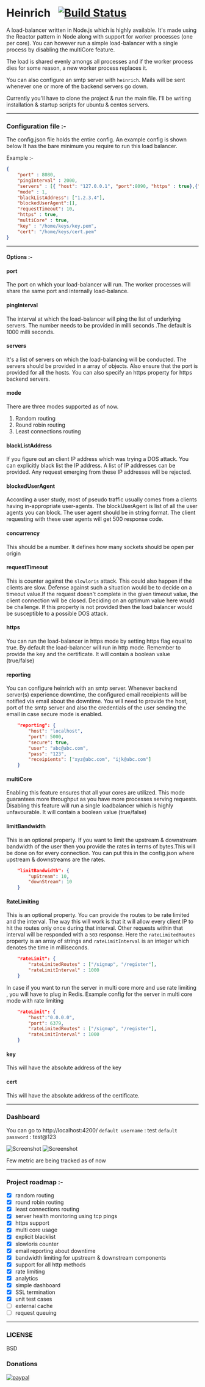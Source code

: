 # Heinrich  &nbsp;&nbsp;[![Build Status](https://travis-ci.org/GavinDmello/heinrich.svg?branch=master)](https://travis-ci.org/GavinDmello/heinrich.svg?branch=master)&nbsp;

A load-balancer written in Node.js which is highly available. It's made using the Reactor pattern in Node along with support for worker processes (one per core). You can however run a simple load-balancer with a single process by disabling the multiCore feature.

The load is shared evenly amongs all processes and if the worker process dies for some reason, a new worker process replaces it.

You can also configure an smtp server with `heinrich`. Mails will be sent whenever one or more of the backend servers go down.

Currently you'll have to clone the project & run the main file. I'll be writing installation & startup scripts for ubuntu & centos servers.

-------------------------------------------------------
### Configuration file :-
The config.json file holds the entire config. An example config is shown below
It has the bare minimum you require to run this load balancer.

Example :-
```json
{
    "port" : 8080,
    "pingInterval" : 2000,
    "servers" : [{ "host": "127.0.0.1", "port":8090, "https" : true},{"host": "127.0.0.1", "port": 9000}],
    "mode" : 1,
    "blackListAddress": ["1.2.3.4"],
    "blockedUserAgent":[],
    "requestTimeout": 10,
    "https" : true,
    "multiCore" : true,
    "key" : "/home/keys/key.pem",
    "cert": "/home/keys/cert.pem"
}
```

-------------------------------------------------------
#### Options :-
#### port
The port on which your load-balancer will run. The worker processes will share the same port and internally load-balance.

#### pingInterval
The interval at which the load-balancer will ping the list of underlying  servers. The number needs to be provided in milli seconds .The default is 1000 milli seconds.

#### servers
It's a list of servers on which the load-balancing will be conducted. The servers should be provided in a array of objects. Also ensure that the port is provided for all the hosts. You can also specify an https property for https backend servers.

#### mode
There are three modes supported as of now.

 1.  Random routing
 2.  Round robin routing
 3.  Least connections routing


#### blackListAddress
If you figure out an client IP address which was trying a DOS attack. You can explicitly black list the IP address. A list of IP addresses can be provided. Any request emerging from these IP addresses will be rejected.

#### blockedUserAgent
According a user study, most of pseudo traffic usually comes from a clients having in-appropriate user-agents. The blockUserAgent is list of all the user agents you can block. The user agent should be in string format. The client requesting with these user agents will get 500 response code.

#### concurrency
This should be a number. It defines how many sockets should be open per origin

#### requestTimeout
This is counter against the `slowloris` attack. This could also happen if the clients are slow. Defense against such a situation would be to decide on a timeout value.If the request doesn't complete in the given timeout value, the client connection will be closed. Deciding on an optimum value here would be challenge. If this property is not provided then the load balancer would be susceptible to a possible DOS attack.

#### https
You can run the load-balancer in https mode by setting https flag equal to true. By default the load-balancer will run in http mode.
Remember to provide the key and the certificate. It will contain a boolean value (true/false)

#### reporting
You can configure heinrich with an smtp server. Whenever backend server(s) experience downtime, the
configured email receipients will be notified via email about the downtime. You will need to provide the host, port  of the smtp server  and also the credentials of the user sending the email in case secure mode is enabled.

```json
    "reporting": {
        "host": "localhost",
        "port": 5000,
        "secure": true,
        "user": "abc@abc.com",
        "pass": "123",
        "receipients": ["xyz@abc.com", "ijk@abc.com"]
    }
```

#### multiCore
Enabling this feature ensures that all your cores are utilized. This mode guarantees more throughput as you have more processes serving requests. Disabling this feature will run a single loadbalancer which is highly unfavourable. It will contain a boolean value (true/false)

#### limitBandwidth
This is an optional property. If you want to limit the upstream & downstream bandwidth of the
user then you provide the rates in terms of bytes.This will be done on for every connection.
You can put this in the config.json where upstream & downstreams are the rates.

```json
    "limitBandwidth": {
        "upStream": 10,
        "downStream": 10
    }
```

#### RateLimiting
This is an optional property. You can provide the routes to be rate limited and the interval. The way this will work is that it will allow every client IP to hit the routes only once during that interval. Other requests within that interval will be responded with a `503` response.
Here the `rateLimitedRoutes` property is an array of strings and `rateLimitInterval` is an integer which denotes the time in milliseconds.
```json
    "rateLimit": {
        "rateLimitedRoutes" : ["/signup", "/register"],
        "rateLimitInterval" : 1000
    }
```
In case if you want to run the server in multi core more and use rate limiting , you will have to plug in Redis.
Example config for the server in multi core mode with rate limiting
```json
    "rateLimit": {
        "host":"0.0.0.0",
        "port": 6379,
        "rateLimitedRoutes" : ["/signup", "/register"],
        "rateLimitInterval" : 1000
    }
```

#### key
This will have the absolute address of the key

#### cert
This will have the absolute address of the certificate.

-------------------------------------------------------
### Dashboard
You can go to http://localhost:4200/
`default username` : test
`default password` : test@123

![Screenshot](https://github.com/GavinDmello/heinrich/blob/master/dashboard/img/1.png)
![Screenshot](https://github.com/GavinDmello/heinrich/blob/master/dashboard/img/2.png)

Few metric are being tracked as of now

-------------------------------------------------------
### Project roadmap :-

- [x] random routing
- [x] round robin routing
- [x] least connections routing
- [x] server health monitoring using tcp pings
- [x] https support
- [x] multi core usage
- [x] explicit blacklist
- [x] slowloris counter
- [x] email reporting about downtime
- [x] bandwidth limiting for upstream & downstream components
- [x] support for all http methods
- [x] rate limiting
- [x] analytics
- [x] simple dashboard
- [x] SSL termination
- [x] unit test cases
- [ ] external cache
- [ ] request queuing

-------------------------------------------------------
### LICENSE

BSD

### Donations

[![paypal](https://www.paypalobjects.com/en_US/i/btn/btn_donateCC_LG.gif)](https://www.paypal.com/cgi-bin/webscr?cmd=_s-xclick&hosted_button_id=VS8NH7X3FQJXA)
